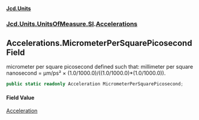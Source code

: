 #### [Jcd.Units](index.md 'index')
### [Jcd.Units.UnitsOfMeasure.SI](Jcd.Units.UnitsOfMeasure.SI.md 'Jcd.Units.UnitsOfMeasure.SI').[Accelerations](Accelerations.md 'Jcd.Units.UnitsOfMeasure.SI.Accelerations')

## Accelerations.MicrometerPerSquarePicosecond Field

micrometer per square picosecond defined such that: millimeter per square nanosecond = μm/ps² ×
(1.0/1000.0)/((1.0/1000.0)*(1.0/1000.0)).

```csharp
public static readonly Acceleration MicrometerPerSquarePicosecond;
```

#### Field Value
[Acceleration](Acceleration.md 'Jcd.Units.UnitTypes.Acceleration')